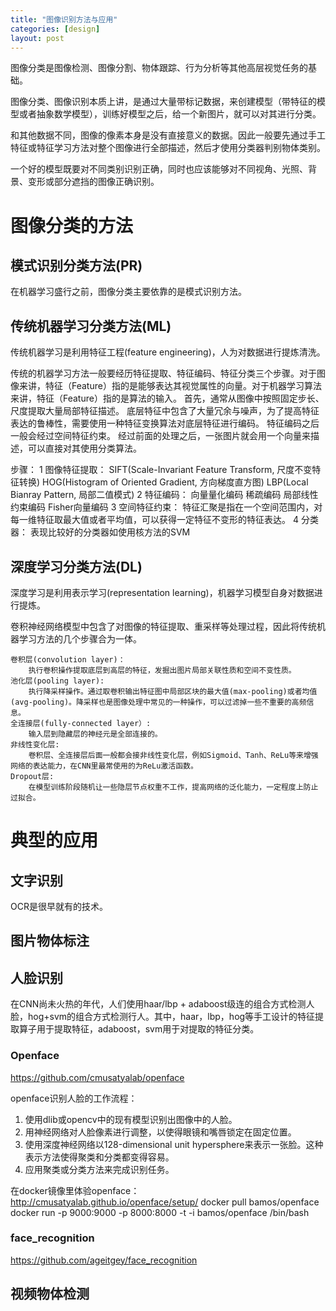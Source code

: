 ```yaml
---
title: "图像识别方法与应用"
categories: [design]
layout: post
---
```


图像分类是图像检测、图像分割、物体跟踪、行为分析等其他高层视觉任务的基础。

图像分类、图像识别本质上讲，是通过大量带标记数据，来创建模型（带特征的模型或者抽象数学模型），训练好模型之后，给一个新图片，就可以对其进行分类。

和其他数据不同，图像的像素本身是没有直接意义的数据。因此一般要先通过手工特征或特征学习方法对整个图像进行全部描述，然后才使用分类器判别物体类别。

一个好的模型既要对不同类别识别正确，同时也应该能够对不同视角、光照、背景、变形或部分遮挡的图像正确识别。

# 图像分类的方法

## 模式识别分类方法(PR)

在机器学习盛行之前，图像分类主要依靠的是模式识别方法。


## 传统机器学习分类方法(ML)

传统机器学习是利用特征工程(feature engineering)，人为对数据进行提炼清洗。

传统的机器学习方法一般要经历特征提取、特征编码、特征分类三个步骤。对于图像来讲，特征（Feature）指的是能够表达其视觉属性的向量。对于机器学习算法来讲，特征（Feature）指的是算法的输入。
首先，通常从图像中按照固定步长、尺度提取大量局部特征描述。
底层特征中包含了大量冗余与噪声，为了提高特征表达的鲁棒性，需要使用一种特征变换算法对底层特征进行编码。
特征编码之后一般会经过空间特征约束。
经过前面的处理之后，一张图片就会用一个向量来描述，可以直接对其使用分类算法。

步骤：
    1 图像特征提取：
        SIFT(Scale-Invariant Feature Transform, 尺度不变特征转换)
        HOG(Histogram of Oriented Gradient, 方向梯度直方图)
        LBP(Local Bianray Pattern, 局部二值模式)
    2 特征编码：
        向量量化编码
        稀疏编码
        局部线性约束编码
        Fisher向量编码
    3 空间特征约束：
        特征汇聚是指在一个空间范围内，对每一维特征取最大值或者平均值，可以获得一定特征不变形的特征表达。
    4 分类器：
        表现比较好的分类器如使用核方法的SVM

## 深度学习分类方法(DL)

深度学习是利用表示学习(representation learning)，机器学习模型自身对数据进行提炼。

卷积神经网络模型中包含了对图像的特征提取、重采样等处理过程，因此将传统机器学习方法的几个步骤合为一体。

    卷积层(convolution layer)：
        执行卷积操作提取底层到高层的特征，发掘出图片局部关联性质和空间不变性质。
    池化层(pooling layer):
        执行降采样操作。通过取卷积输出特征图中局部区块的最大值(max-pooling)或者均值(avg-pooling)。降采样也是图像处理中常见的一种操作，可以过滤掉一些不重要的高频信息。
    全连接层(fully-connected layer）:
        输入层到隐藏层的神经元是全部连接的。
    非线性变化层:
        卷积层、全连接层后面一般都会接非线性变化层，例如Sigmoid、Tanh、ReLu等来增强网络的表达能力，在CNN里最常使用的为ReLu激活函数。
    Dropout层:
        在模型训练阶段随机让一些隐层节点权重不工作，提高网络的泛化能力，一定程度上防止过拟合。



# 典型的应用

## 文字识别

OCR是很早就有的技术。


## 图片物体标注


## 人脸识别

在CNN尚未火热的年代，人们使用haar/lbp + adaboost级连的组合方式检测人脸，hog+svm的组合方式检测行人。其中，haar，lbp，hog等手工设计的特征提取算子用于提取特征，adaboost，svm用于对提取的特征分类。


### Openface

https://github.com/cmusatyalab/openface

openface识别人脸的工作流程：

1. 使用dlib或opencv中的现有模型识别出图像中的人脸。
2. 用神经网络对人脸像素进行调整，以使得眼镜和嘴唇锁定在固定位置。
3. 使用深度神经网络以128-dimensional unit hypersphere来表示一张脸。这种表示方法使得聚类和分类都变得容易。
4. 应用聚类或分类方法来完成识别任务。

在docker镜像里体验openface：
    http://cmusatyalab.github.io/openface/setup/
    docker pull bamos/openface
    docker run -p 9000:9000 -p 8000:8000 -t -i bamos/openface /bin/bash

### face_recognition

https://github.com/ageitgey/face_recognition


## 视频物体检测
